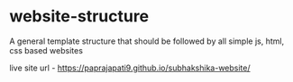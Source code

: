# website-structure
A general template structure that should be followed by all simple js, html, css based websites

live site url - https://paprajapati9.github.io/subhakshika-website/